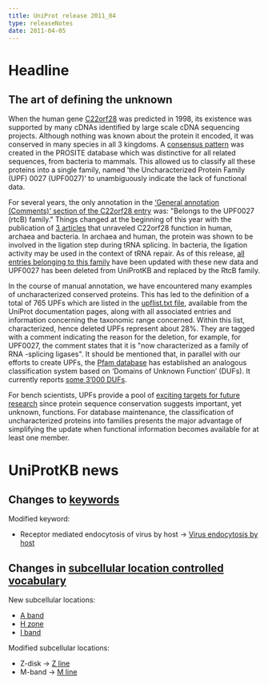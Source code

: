 ```yaml
---
title: UniProt release 2011_04
type: releaseNotes
date: 2011-04-05
---
```


# Headline

## The art of defining the unknown

When the human gene [C22orf28](http://www.genenames.org/data/hgnc_data.php?hgnc_id=26935) was predicted in 1998, its existence was supported by many cDNAs identified by large scale cDNA sequencing projects. Although nothing was known about the protein it encoded, it was conserved in many species in all 3 kingdoms. A [consensus pattern](http://prosite.expasy.org/PS01288) was created in the PROSITE database which was distinctive for all related sequences, from bacteria to mammals. This allowed us to classify all these proteins into a single family, named ’the Uncharacterized Protein Family (UPF) 0027 (UPF0027)’ to unambiguously indicate the lack of functional data.

For several years, the only annotation in the [‘General annotation (Comments)’ section of the C22orf28 entry](https://www.uniprot.org/uniprotkb/Q9Y3I0#section_comments) was: "Belongs to the UPF0027 (rtcB) family." Things changed at the beginning of this year with the publication of [3 articles](http://www.ncbi.nlm.nih.gov/pubmed/21311021,21209330,21224389) that unraveled C22orf28 function in human, archaea and bacteria. In archaea and human, the protein was shown to be involved in the ligation step during tRNA splicing. In bacteria, the ligation activity may be used in the context of tRNA repair. As of this release, [all entries belonging to this family](https://www.uniprot.org/uniprotkb?query=annotation:%28type:similarity+RtcB%29) have been updated with these new data and UPF0027 has been deleted from UniProtKB and replaced by the RtcB family.

In the course of manual annotation, we have encountered many examples of uncharacterized conserved proteins. This has led to the definition of a total of 765 UPFs which are listed in the [upflist.txt file](https://ftp.uniprot.org/pub/databases/uniprot/current_release/knowledgebase/complete/docs/upflist), available from the UniProt documentation pages, along with all associated entries and information concerning the taxonomic range concerned. Within this list, characterized, hence deleted UPFs represent about 28%. They are tagged with a comment indicating the reason for the deletion, for example, for UPF0027, the comment states that it is "now characterized as a family of RNA -splicing ligases". It should be mentioned that, in parallel with our efforts to create UPFs, the [Pfam database](http://pfam.sanger.ac.uk/) has established an analogous classification system based on ‘Domains of Unknown Function’ (DUFs). It currently reports [some 3’000 DUFs](http://pfam.sanger.ac.uk//family/browse?browse=d).

For bench scientists, UPFs provide a pool of [exciting targets for future research](http://www.ncbi.nlm.nih.gov/pubmed/15479782,19787035,20944204) since protein sequence conservation suggests important, yet unknown, functions. For database maintenance, the classification of uncharacterized proteins into families presents the major advantage of simplifying the update when functional information becomes available for at least one member.

# UniProtKB news

## Changes to [keywords](https://ftp.uniprot.org/pub/databases/uniprot/current_release/knowledgebase/complete/docs/keywlist)

Modified keyword:

- Receptor mediated endocytosis of virus by host -&gt; [Virus endocytosis by host](https://www.uniprot.org/keywords/KW-1164)

## Changes in [subcellular location controlled vocabulary](https://ftp.uniprot.org/pub/databases/uniprot/current_release/knowledgebase/complete/docs/?subcell)

New subcellular locations:

- [A band](https://www.uniprot.org/locations/SL-0476)
- [H zone](https://www.uniprot.org/locations/SL-0477)
- [I band](https://www.uniprot.org/locations/SL-0478)

Modified subcellular locations:

- Z-disk -&gt; [Z line](https://www.uniprot.org/locations/SL-0314)
- M-band -&gt; [M line](https://www.uniprot.org/locations/SL-0315)
